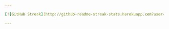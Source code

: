 ```yaml
---

[![GitHub Streak](http://github-readme-streak-stats.herokuapp.com?user=aluiziooo&theme=dark&background=0b0b0b)](https://git.io/streak-stats)

---
```

